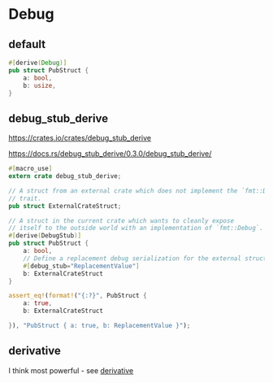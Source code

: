 # Debug

## default

```rust
#[derive(Debug)]
pub struct PubStruct {
    a: bool,
    b: usize,
}
```

## debug_stub_derive

https://crates.io/crates/debug_stub_derive


https://docs.rs/debug_stub_derive/0.3.0/debug_stub_derive/


```rust
#[macro_use]
extern crate debug_stub_derive;

// A struct from an external crate which does not implement the `fmt::Debug`
// trait.
pub struct ExternalCrateStruct;

// A struct in the current crate which wants to cleanly expose
// itself to the outside world with an implementation of `fmt::Debug`.
#[derive(DebugStub)]
pub struct PubStruct {
    a: bool,
    // Define a replacement debug serialization for the external struct.
    #[debug_stub="ReplacementValue"]
    b: ExternalCrateStruct
}

assert_eq!(format!("{:?}", PubStruct {
    a: true,
    b: ExternalCrateStruct

}), "PubStruct { a: true, b: ReplacementValue }");
```

## derivative

I think most powerful - 
see [derivative](derivative.md)

